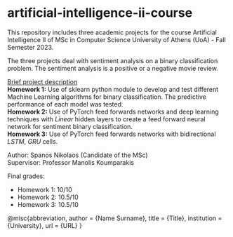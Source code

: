 # artificial-intelligence-ii-course
This repository includes three academic projects for the course Artificial Intelligence II of MSc in Computer Science University of Athens (UoA) - Fall Semester 2023.

The three projects deal with sentiment analysis on a binary classification problem. The sentiment analysis is a positive or a negative movie review. </br>

<ins>Brief project description</ins></br>
**Homework 1:** Use of sklearn python module to develop and test different Machine Learning algorithms for binary classification. The predictive performance of each model was tested. </br>
**Homework 2:** Use of PyTorch feed forwards networks and deep learning techniques with *Linear* hidden layers to create a feed forward neural network for sentiment binary classification. </br>
**Homework 3:** Use of PyTorch feed forwards networks with bidirectional *LSTM*, *GRU* cells.

Author: Spanos Nikolaos (Candidate of the MSc) </br>
Supervisor: Professor Manolis Koumparakis

Final grades:
- Homework 1: 10/10
- Homework 2: 10.5/10
- Homework 3: 10.5/10

@misc{abbreviation,
   author = {Name Surname},
   title = {Title},
   institution = {University},
   url = {URL}
}

